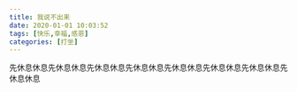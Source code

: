 ```yaml
---
title: 我说不出来
date: 2020-01-01 10:03:52
tags: [快乐,幸福,感恩]
categories: [打坐]
---
```

先休息休息先休息休息先休息休息先休息休息先休息休息先休息休息先休息休息先休息休息

